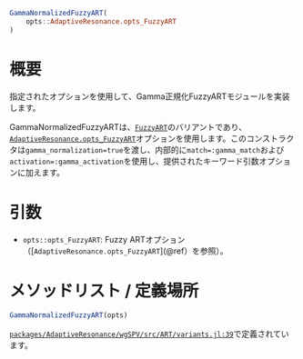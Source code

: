```julia
GammaNormalizedFuzzyART(
    opts::AdaptiveResonance.opts_FuzzyART
)

```

# 概要

指定されたオプションを使用して、Gamma正規化FuzzyARTモジュールを実装します。

GammaNormalizedFuzzyARTは、[`FuzzyART`](@ref)のバリアントであり、[`AdaptiveResonance.opts_FuzzyART`](@ref)オプションを使用します。このコンストラクタは`gamma_normalization=true`を渡し、内部的に`match=:gamma_match`および`activation=:gamma_activation`を使用し、提供されたキーワード引数オプションに加えます。

# 引数

  * `opts::opts_FuzzyART`: Fuzzy ARTオプション（[`AdaptiveResonance.opts_FuzzyART`](@ref）を参照）。

# メソッドリスト / 定義場所

```julia
GammaNormalizedFuzzyART(opts)
```

[`packages/AdaptiveResonance/wgSPV/src/ART/variants.jl:39`](file:///home/terasaki/.julia/packages/AdaptiveResonance/wgSPV/src/ART/variants.jl)で定義されています。
